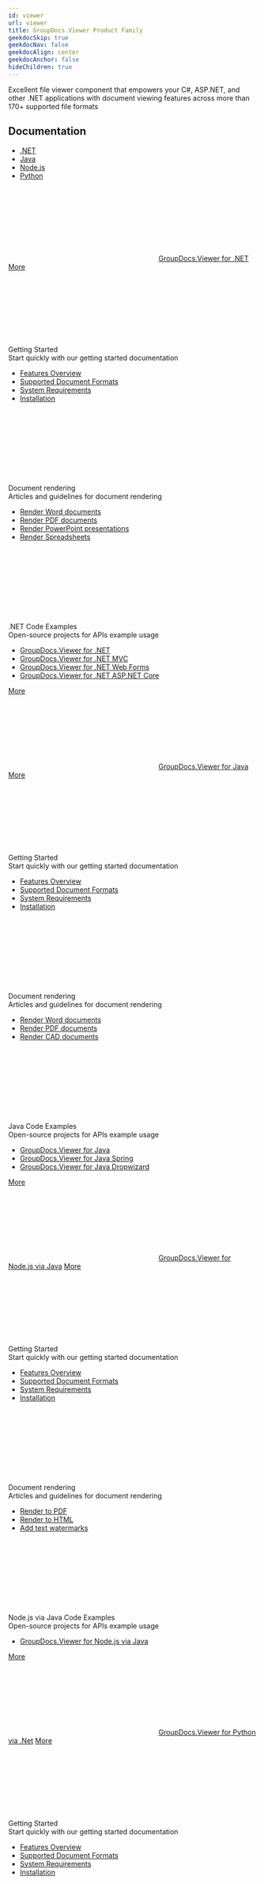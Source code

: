 ```yaml
---
id: viewer
url: viewer
title: GroupDocs.Viewer Product Family
geekdocSkip: true
geekdocNav: false
geekdocAlign: center
geekdocAnchor: false
hideChildren: true
---
```


<div class="gdoc-list-descr">
Excellent file viewer component that empowers your C#, ASP.NET, and other .NET applications with document viewing features across more than 170+ supported file formats
</div>

<h2 class="gdoc-product-title">Documentation</h2>

<div class="gdoc-platform-links">
<ul >
<li><a href="#viewer_net">.NET</a></li>
<li><a href="#viewer_java">Java</a></li>
<li><a href="#viewer_nodejs-java">Node.js</a></li>
<li><a href="#viewer_python-net">Python</a></li>
</ul>
</div>


<div class="gdoc-platforms">
<div class="gdoc-platform">
     <a id="viewer_net"></a>
        <div class="gdoc-platform__header">
            <svg class="gdoc-platform__header-icon"><use xlink:href="/img/groupdocs-stack.svg#net"></use></svg>
            <a class="gdoc-platform__header-title"  href='/viewer/net/'>GroupDocs.Viewer for .NET</a>
            <a class="gdoc-platform__header-btn"  href='/viewer/net/'>More</a>
        </div>
        <div class="gdoc-platform__cols">
            <div class="gdoc-platform__col">
                <div class="gdoc-platform__col-title">
                <svg class="gdoc-platform__col-icon"><use xlink:href="/img/groupdocs-stack.svg#time"></use></svg>
                <div>Getting Started</div></div>
                <div class="gdoc-platform__col-descr">Start quickly with our getting started documentation</div>
                <ul class="gdoc-platform__col-links">
                <li> <a href='/viewer/net/features-overview/'>Features Overview</a></li>
                <li> <a href='/viewer/net/supported-document-formats/'>Supported Document Formats</a></li>
                <li> <a href='/viewer/net/system-requirements/'>System Requirements</a></li>
                <li> <a href='/viewer/net/installation/'>Installation</a></li>
                </ul>
            </div>
            <div class="gdoc-platform__col">
                    <div class="gdoc-platform__col-title">
                    <svg class="gdoc-platform__col-icon"><use xlink:href="/img/groupdocs-stack.svg#document"></use></svg>
                    <div>Document rendering</div></div>
                    <div class="gdoc-platform__col-descr">Articles and guidelines for  document rendering</div>
                    <ul class="gdoc-platform__col-links">
                    <li> <a href='/viewer/net/render-word-documents/'>Render Word documents</a></li>
                    <li> <a href='/viewer/net/render-pdf-documents/'>Render PDF documents</a></li>
                    <li> <a href='/viewer/net/render-presentations/'>Render PowerPoint presentations</a></li>
                    <li> <a href='/viewer/net/render-excel-and-apple-numbers-spreadsheets/'>Render Spreadsheets</a></li>
                    </ul>
                    </div>
            <div class="gdoc-platform__col">
                    <div class="gdoc-platform__col-title">
                    <svg class="gdoc-platform__col-icon"><use xlink:href="/img/groupdocs-stack.svg#git-big"></use></svg>
                    <div>.NET Code Examples</div></div>
                    <div class="gdoc-platform__col-descr">Open-source projects for APIs example usage</div>
                    <ul class="gdoc-platform__col-links gdoc-platform__col-links--alt">
                    <li> <a href='https://github.com/groupdocs-viewer/GroupDocs.Viewer-for-.NET'>GroupDocs.Viewer for .NET</a></li>
                    <li> <a href='https://github.com/groupdocs-viewer/GroupDocs.Viewer-for-.NET/tree/master/Demos/MVC'>GroupDocs.Viewer for .NET MVC</a></li>
                    <li> <a href='https://github.com/groupdocs-viewer/GroupDocs.Viewer-for-.NET/tree/master/Demos/WebForms'>GroupDocs.Viewer for .NET Web Forms</a></li>
                    <li> <a href='https://github.com/groupdocs-viewer/GroupDocs.Viewer-for-.NET/tree/master/Demos/ASP.NET%20Core'>GroupDocs.Viewer for .NET ASP.NET Core</a></li>
                    </ul>
            </div>
        </div>
        <div class="gdoc-platform__footer">
            <a class="gdoc-platform__footer-btn"  href='/viewer/net/'>More</a>
        </div>
    </div>
    <div class="gdoc-platform">
    <a id="viewer_java"></a>
        <div class="gdoc-platform__header">
            <svg class="gdoc-platform__header-icon"><use xlink:href="/img/groupdocs-stack.svg#java"></use></svg>
            <a class="gdoc-platform__header-title"  href='/viewer/java/'>GroupDocs.Viewer for Java</a>
            <a class="gdoc-platform__header-btn"  href='/viewer/java/'>More</a>
        </div>
        <div class="gdoc-platform__cols">
            <div class="gdoc-platform__col">
                <div class="gdoc-platform__col-title">
                <svg class="gdoc-platform__col-icon"><use xlink:href="/img/groupdocs-stack.svg#time"></use></svg>
                <div>Getting Started</div></div>
                <div class="gdoc-platform__col-descr">Start quickly with our getting started documentation</div>
                <ul class="gdoc-platform__col-links">
                <li> <a href='/viewer/java/features-overview/'>Features  Overview</a></li>
                            <li> <a href='/viewer/java/supported-document-formats/'>Supported Document Formats</a></li>
                            <li> <a href='/viewer/java/system-requirements/'>System Requirements</a></li>
                            <li> <a href='/viewer/java/installation/'>Installation</a></li>
                </ul>
            </div>
            <div class="gdoc-platform__col">
                    <div class="gdoc-platform__col-title">
                    <svg class="gdoc-platform__col-icon"><use xlink:href="/img/groupdocs-stack.svg#document"></use></svg>
                    <div>Document rendering</div></div>
                    <div class="gdoc-platform__col-descr">Articles and guidelines for  document rendering</div>
                    <ul class="gdoc-platform__col-links">
                <li> <a href='/viewer/java/how-to-view-word-documents-using-java/'>Render Word documents</a></li>
                    <li> <a href='/viewer/java/how-to-view-pdf-documents-using-java/'>Render PDF documents</a></li>
                    <li> <a href='/viewer/java/how-to-view-cad-documents-using-java/'>Render CAD documents</a></li>
                    </ul>
                    </div>
            <div class="gdoc-platform__col">
                    <div class="gdoc-platform__col-title">
                    <svg class="gdoc-platform__col-icon"><use xlink:href="/img/groupdocs-stack.svg#git-big"></use></svg>
                    <div>Java Code Examples</div></div>
                    <div class="gdoc-platform__col-descr">Open-source projects for APIs example usage</div>
                    <ul class="gdoc-platform__col-links gdoc-platform__col-links--alt">
                    <li> <a href='https://github.com/groupdocs-viewer/GroupDocs.Viewer-for-Java'>GroupDocs.Viewer for Java</a></li>
                    <li> <a href='https://github.com/groupdocs-viewer/GroupDocs.Viewer-for-Java/tree/master/Demos/Spring'>GroupDocs.Viewer for Java Spring</a></li>
                    <li> <a href='https://github.com/groupdocs-viewer/GroupDocs.Viewer-for-Java/tree/master/Demos/Dropwizard'>GroupDocs.Viewer for Java Dropwizard</a></li>
                    </ul>
            </div>
        </div>
        <div class="gdoc-platform__footer">
            <a class="gdoc-platform__footer-btn"  href='/viewer/java/'>More</a>
        </div>
    </div>
    <div class="gdoc-platform">
    <a id="viewer_nodejs-java"></a>
        <div class="gdoc-platform__header">
            <svg class="gdoc-platform__header-icon"><use xlink:href="/img/groupdocs-stack.svg#nodejs"></use></svg>
            <a class="gdoc-platform__header-title"  href='/viewer/nodejs-java/'>GroupDocs.Viewer for Node.js via Java</a>
            <a class="gdoc-platform__header-btn"  href='/viewer/nodejs-java/'>More</a>
        </div>
        <div class="gdoc-platform__cols">
            <div class="gdoc-platform__col">
                <div class="gdoc-platform__col-title">
                <svg class="gdoc-platform__col-icon"><use xlink:href="/img/groupdocs-stack.svg#time"></use></svg>
                <div>Getting Started</div></div>
                <div class="gdoc-platform__col-descr">Start quickly with our getting started documentation</div>
                <ul class="gdoc-platform__col-links">
                <li> <a href='/viewer/nodejs-java/features-overview/'>Features  Overview</a></li>
                            <li> <a href='/viewer/nodejs-java/supported-document-formats/'>Supported Document Formats</a></li>
                            <li> <a href='/viewer/nodejs-java/system-requirements/'>System Requirements</a></li>
                            <li> <a href='/viewer/nodejs-java/installation/'>Installation</a></li>
                </ul>
            </div>
            <div class="gdoc-platform__col">
                    <div class="gdoc-platform__col-title">
                    <svg class="gdoc-platform__col-icon"><use xlink:href="/img/groupdocs-stack.svg#document"></use></svg>
                    <div>Document rendering</div></div>
                    <div class="gdoc-platform__col-descr">Articles and guidelines for  document rendering</div>
                    <ul class="gdoc-platform__col-links">
                <li> <a href='/viewer/nodejs-java/rendering-to-pdf/'>Render to PDF</a></li>
                    <li> <a href='/viewer/nodejs-java/rendering-to-html/'>Render to HTML</a></li>
                    <li> <a href='/viewer/nodejs-java/add-text-watermark/'>Add text watermarks</a></li>
                    </ul>
                    </div>
            <div class="gdoc-platform__col">
                    <div class="gdoc-platform__col-title">
                    <svg class="gdoc-platform__col-icon"><use xlink:href="/img/groupdocs-stack.svg#git-big"></use></svg>
                    <div>Node.js via Java Code Examples</div></div>
                    <div class="gdoc-platform__col-descr">Open-source projects for APIs example usage</div>
                    <ul class="gdoc-platform__col-links gdoc-platform__col-links--alt">
                    <li> <a href='https://github.com/groupdocs-viewer/GroupDocs.Viewer-for-Node.js-via-Java'>GroupDocs.Viewer for Node.js via Java</a></li>
                    </ul>
            </div>
        </div>
        <div class="gdoc-platform__footer">
            <a class="gdoc-platform__footer-btn"  href='/viewer/nodejs-java/'>More</a>
        </div>
    </div>
    <div class="gdoc-platform">
    <a id="viewer_python-net"></a>
        <div class="gdoc-platform__header">
            <svg class="gdoc-platform__header-icon"><use xlink:href="/img/groupdocs-stack.svg#python"></use></svg>
            <a class="gdoc-platform__header-title"  href='/viewer/python-net/'>GroupDocs.Viewer for Python via .Net</a>
            <a class="gdoc-platform__header-btn"  href='/viewer/python-net/'>More</a>
        </div>
        <div class="gdoc-platform__cols">
            <div class="gdoc-platform__col">
                <div class="gdoc-platform__col-title">
                <svg class="gdoc-platform__col-icon"><use xlink:href="/img/groupdocs-stack.svg#time"></use></svg>
                <div>Getting Started</div></div>
                <div class="gdoc-platform__col-descr">Start quickly with our getting started documentation</div>
                <ul class="gdoc-platform__col-links">
                <li> <a href='/viewer/python-net/features-overview/'>Features  Overview</a></li>
                            <li> <a href='/viewer/python-net/supported-document-formats/'>Supported Document Formats</a></li>
                            <li> <a href='/viewer/python-net/system-requirements/'>System Requirements</a></li>
                            <li> <a href='/viewer/python-net/installation/'>Installation</a></li>
                </ul>
            </div>
            <div class="gdoc-platform__col">
                    <div class="gdoc-platform__col-title">
                    <svg class="gdoc-platform__col-icon"><use xlink:href="/img/groupdocs-stack.svg#document"></use></svg>
                    <div>Document rendering</div></div>
                    <div class="gdoc-platform__col-descr">Articles and guidelines for  document rendering</div>
                    <ul class="gdoc-platform__col-links">
                <li> <a href='/viewer/python-net/rendering-to-pdf/'>Render to PDF</a></li>
                    <li> <a href='/viewer/python-net/rendering-to-html/'>Render to HTML</a></li>
                    <li> <a href='/viewer/python-net/add-text-watermark/'>Add text watermarks</a></li>
                    </ul>
                    </div>
            <div class="gdoc-platform__col">
                    <div class="gdoc-platform__col-title">
                    <svg class="gdoc-platform__col-icon"><use xlink:href="/img/groupdocs-stack.svg#git-big"></use></svg>
                    <div>Python via .Net Code Examples</div></div>
                    <div class="gdoc-platform__col-descr">Open-source projects for APIs example usage</div>
                    <ul class="gdoc-platform__col-links gdoc-platform__col-links--alt">
                    <li> <a href='https://github.com/groupdocs-viewer/GroupDocs.Viewer-for-Node.js-via-Java'>GroupDocs.Viewer for Python via .Net</a></li>
                    </ul>
            </div>
        </div>
        <div class="gdoc-platform__footer">
            <a class="gdoc-platform__footer-btn"  href='/viewer/python-net/'>More</a>
        </div>
    </div>

</div>




<h2 class="gdoc-product-title">Live demos</h2>

<div class="gdoc-product-examples">
<div class="gdoc-product-example gdoc-product-example--mobile-fix">
<ul class="gdoc-product-example__list">
<li> 
 <svg class="gdoc-product-example__icon"><use xlink:href="/img/groupdocs-stack.svg#docker"></use></svg>
<div>
<a class="gdoc-product-example__link" rel="nofollow" href="https://hub.docker.com/r/groupdocs/viewer">GroupDocs.Viewer for .NET at DockerHub</a>
<div class="gdoc-product-example__descr">Out-of-the-box docker container</div>
</div>
</li>

</ul>
</div>

<div class="gdoc-product-example">
<ul class="gdoc-product-example__list gdoc-product-example__list--app">
<li > 
 <svg class="gdoc-product-example__icon"><use xlink:href="/img/groupdocs-stack.svg#app"></use></svg>
<div>
<a class="gdoc-product-example__link" href="https://products.groupdocs.app/viewer/total">GroupDocs.Viewer Free App</a>
<div class="gdoc-product-example__descr">View 170+ file and document types online for free</div>
</div>
</li>

</ul>
</div>

</div>
